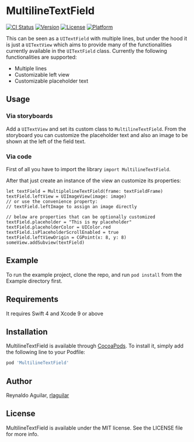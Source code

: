 # MultilineTextField

[![CI Status](http://img.shields.io/travis/rlaguilar/MultilineTextField.svg?style=flat)](https://travis-ci.org/rlaguilar/MultilineTextField)
[![Version](https://img.shields.io/cocoapods/v/MultilineTextField.svg?style=flat)](http://cocoapods.org/pods/MultilineTextField)
[![License](https://img.shields.io/cocoapods/l/MultilineTextField.svg?style=flat)](http://cocoapods.org/pods/MultilineTextField)
[![Platform](https://img.shields.io/cocoapods/p/MultilineTextField.svg?style=flat)](http://cocoapods.org/pods/MultilineTextField)

This  can be seen as a `UITextField` with multiple lines, but under the hood it is just a `UITextView` which aims to provide many of the functionalities currently available in the `UITextField` class. Currently the following functionalities are supported:

+ Multiple lines
+ Customizable left view
+ Customizable placeholder text

## Usage

### Via storyboards

Add a `UITextView` and set its custom class to `MultilineTextField`. From the storyboard you can customize the placeholder text and also an image to be shown at the left of the field text.

### Via code

First of all you have to import the library  `import MultilineTextField`.

After that just create an instance of the view an customize its properties:

````
let textField = MultiplelineTextField(frame: textFieldFrame)
textField.leftView = UIImageView(image: image)
// or use the convenience property:
// textField.leftImage to assign an image directly

// below are properties that can be optionally customized
textField.placeholder = "This is my placeholder"
textField.placeholderColor = UIColor.red
textField.isPlaceholderScrollEnabled = true
textField.leftViewOrigin = CGPoint(x: 8, y: 8)
someView.addSubview(textField)
````

## Example

To run the example project, clone the repo, and run `pod install` from the Example directory first.

## Requirements

It requires Swift 4 and Xcode 9 or above

## Installation

MultilineTextField is available through [CocoaPods](http://cocoapods.org). To install
it, simply add the following line to your Podfile:

```ruby
pod 'MultilineTextField'
```

## Author

Reynaldo Aguilar, [rlaguilar](https://twitter.com/rlaguilar_)

## License

MultilineTextField is available under the MIT license. See the LICENSE file for more info.
